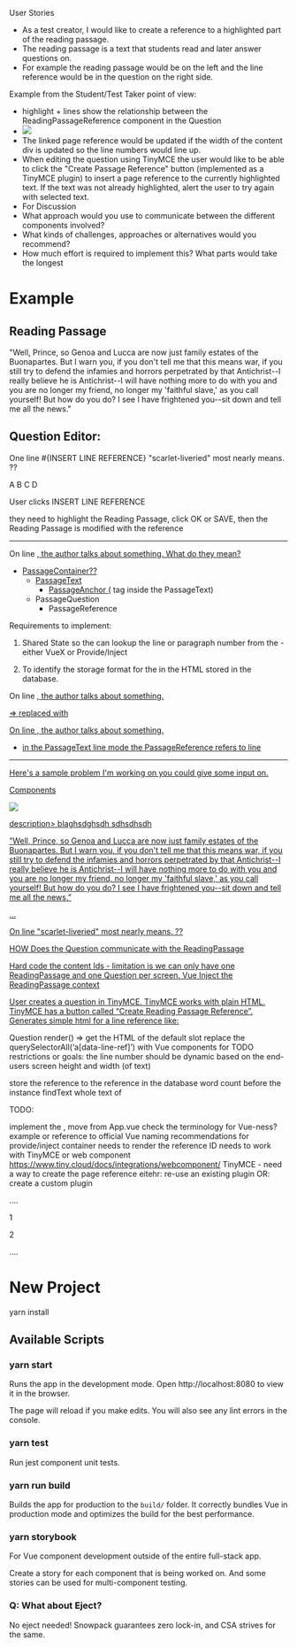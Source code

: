 User Stories

- As a test creator, I would like to create a reference to a highlighted part of the reading passage.
- The reading passage is a text that students read and later answer questions on.
- For example the reading passage would be on the left and the line reference would be in the question on the right side.

Example from the Student/Test Taker point of view:
- highlight + lines show the relationship between the ReadingPassageReference component in the Question
- ![](https://firebasestorage.googleapis.com/v0/b/firescript-577a2.appspot.com/o/imgs%2Fapp%2Fmy-testing%2Fm9CSoXpVDH.png?alt=media&token=078dae69-ccaa-45c1-b53a-a652dbb6857f)
- The linked page reference would be updated if the width of the content div is updated so the line numbers would line up.
- When editing the question using TinyMCE the user would like to be able to click the "Create Passage Reference" button (implemented as a TinyMCE plugin) to insert a page reference to the currently highlighted text. If the text was not already highlighted, alert the user to try again with selected text.
- For Discussion
- What approach would you use to communicate between the different components involved?
- What kinds of challenges, approaches or alternatives would you recommend?
- How much effort is required to implement this? What parts would take the longest

# Example

Reading Passage
---

"Well, Prince, so Genoa and Lucca are now just family estates of the Buonapartes. But I warn you, if you don't tell me that this means war, if you still try to defend the infamies and horrors perpetrated by that Antichrist--I really believe he is Antichrist--I will have nothing more to do with you and you are no longer my friend, no longer my 'faithful slave,' as you call yourself! But how do you do? I see I have frightened you--sit down and tell me all the news."

Question Editor:
---

One line #{INSERT LINE REFERENCE} "scarlet-liveried" most nearly means. ??

A
B
C
D


User clicks INSERT LINE REFERENCE

they need to highlight the Reading Passage, click OK or SAVE, then the Reading Passage is modified with the reference <a id=“….”>


---

On line <a href="#passageRef:text-ref"/>, the author talks about something.
What do they mean?

- PassageContainer??
  - PassageText
    - PassageAnchor (<a> tag inside the PassageText)
  - PassageQuestion
    - PassageReference

Requirements to implement:

1. Shared State so the <PassageReference> can lookup the line or paragraph
number from the <PassageText> - either VueX or Provide/Inject

2. To identify the storage format for the <PassageReference> in the HTML stored
in the database.

On line <a href="#passageRef:text-ref"/>, the author talks about something.

=> replaced with

On line <PassageReference refId="text-ref"/>, the author talks about something.

-  in the PassageText line mode the PassageReference refers to line

---

Here's a sample problem I'm working on you could give some input on.



Components

<ReadingPassage>
<img src=“blah”>
<p>description> blaghsdghsdh sdhsdhsdh</p>
<p>”Well, Prince, so <reading-passage-location referenceId=“blah”/> Genoa and Lucca are now just family estates of the Buonapartes. But I warn you, if you don't tell me that this means war, if you still try to defend the infamies and horrors perpetrated by that Antichrist--I really believe he is Antichrist--I will have nothing more to do with you and you are no longer my friend, no longer my 'faithful slave,' as you call yourself! But how do you do? I see I have frightened you--sit down and tell me all the news.”</p>
<p>…</p>
</ReadingPassage>

<Question>
<!— generated from tinymce —>
<p>
On line <line-reference> "scarlet-liveried" most nearly means. ?? <highlight adds>
</p>
</Question>

<LineReference refId/>

<ReadingPassageReference>

HOW Does the Question communicate with the ReadingPassage

Hard code the content Ids - limitation is we can only have one ReadingPassage and one Question per screen.
Vue Inject the ReadingPassage context

User creates a question in TinyMCE. TinyMCE works with plain HTML. TinyMCE has a button called “Create Reading Passage Reference”. Generates simple html for a line reference like:  <a data-line-ref=“”/>


Question
	render() =>
		get the HTML of the default slot
		replace the querySelectorAll(‘a[data-line-ref]’) with Vue components for <LineReference refId=“”>
	TODO
restrictions or goals:
the line number should be dynamic based on the end-users screen height and width (of text)

store the reference to the reference in the database
word count before the instance
findText whole text of 




TODO:

implement the <ReadingPassageProvider> </ReadingPassageProvider>, move from App.vue
check the terminology for Vue-ness?
example or reference to official Vue naming recommendations for provide/inject container
<Question> needs to render the reference ID
needs to work with TinyMCE <a id=“xcbxcbxcb”/>  or web component
https://www.tiny.cloud/docs/integrations/webcomponent/
TinyMCE - need a way to create the page reference
eitehr: re-use an existing plugin
OR: create a custom plugin


<div id="app"/>
<ReadingPassageProvider>
  ....
  <ReadingPassage>
    <p><line-reference-provider refId="blah"/>1</p>
    <p>2</p>
  </ReadingPassage>
  ....
  <Question>
    <line-reference refId="blah">
  </Question>
</ReadingPassageProvider>



# New Project

yarn install

## Available Scripts

### yarn start

Runs the app in the development mode.
Open http://localhost:8080 to view it in the browser.

The page will reload if you make edits.
You will also see any lint errors in the console.

### yarn test

Run jest component unit tests.

### yarn run build

Builds the app for production to the `build/` folder.
It correctly bundles Vue in production mode and optimizes the build for the best performance.

### yarn storybook

For Vue component development outside of the entire full-stack app.

Create a story for each component that is being worked on. And some stories can be used for multi-component testing.

### Q: What about Eject?

No eject needed! Snowpack guarantees zero lock-in, and CSA strives for the same.
